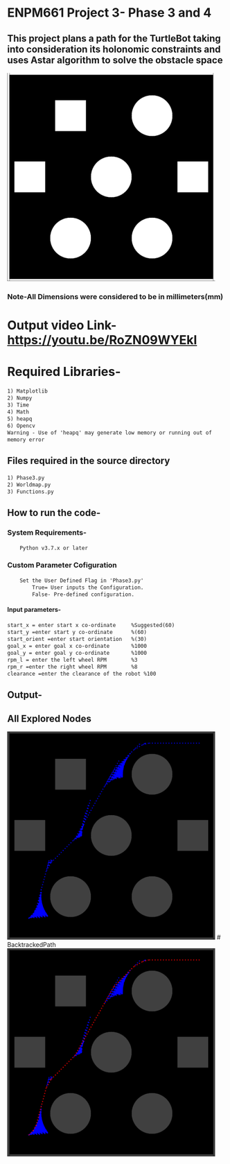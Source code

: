 # ENPM661 Project 3- Phase 3 and 4
## This project plans a path for the TurtleBot taking into consideration its holonomic constraints and uses Astar algorithm to solve the obstacle space
<img src="https://github.com/AkshayKurhade/ENPM661Project3Phase3and4/blob/master/Output/Map.png" width="480">

### Note-All Dimensions were considered to be in millimeters(mm)

# Output video Link-https://youtu.be/RoZN09WYEkI

# Required Libraries-
    1) Matplotlib
    2) Numpy
    3) Time
    4) Math
    5) heapq
    6) Opencv
    Warning - Use of 'heapq' may generate low memory or running out of memory error

## Files required in the source directory
    1) Phase3.py
    2) Worldmap.py
    3) Functions.py

## How to run the code-
 ### System Requirements-
        Python v3.7.x or later
 ### Custom Parameter Cofiguration 
        Set the User Defined Flag in 'Phase3.py'
            True= User inputs the Configuration.
            False- Pre-defined configuration.
 #### Input parameters-
    start_x = enter start x co-ordinate     %Suggested(60)
    start_y =enter start y co-ordinate      %(60)
    start_orient =enter start orientation   %(30)
    goal_x = enter goal x co-ordinate       %1000
    goal_y = enter goal y co-ordinate       %1000
    rpm_l = enter the left wheel RPM        %3
    rpm_r =enter the right wheel RPM        %8
    clearance =enter the clearance of the robot %100
 ## Output-
 ## All Explored Nodes
   <img src="https://github.com/AkshayKurhade/ENPM661Project3Phase3and4/blob/master/Output/Explored%20path.png" width="480">
 # BacktrackedPath
   <img src="https://github.com/AkshayKurhade/ENPM661Project3Phase3and4/blob/master/Output/backtracked_path.png" width="480">
 
   
